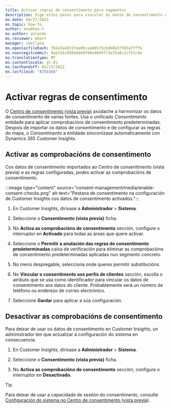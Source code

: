 ```yaml
---
title: Activar regras de consentimento para segmentos
description: Siga estes pasos para vincular os datos de consentimento e activar as comprobacións de consentimento en Dynamics 365 Customer Insights. Un administrador tamén pode desactivar as comprobacións de consentimento.
ms.date: 04/27/2022
ms.topic: how-to
author: anubhav-t
ms.author: antando
ms.reviewer: mhart
manager: shellyha
ms.openlocfilehash: f82e3a4031fee8bcaa88575cbd68b37385a7fffb
ms.sourcegitcommit: 4ae316c856b8de0f08a4605f73e75a8c2cf51c4e
ms.translationtype: MT
ms.contentlocale: gl-ES
ms.lasthandoff: 05/13/2022
ms.locfileid: "8755168"
---
```

# <a name="activate-consent-rules"></a>Activar regras de consentimento

O [Centro de consentimento (vista previa)](consent-management/overview.md) axúdache a harmonizar os datos de consentimento de varias fontes. Usa o unificado *Consentimento* entidade para aplicar comprobacións de consentimento predeterminadas. Despois de importar os datos de consentimento e de configurar as regras do mapa, o *Consentimento* a entidade sincronízase automaticamente con Dynamics 365 Customer Insights.

## <a name="enable-consent-checks"></a>Activar as comprobacións de consentimento

Cos datos de consentimento importados ao Centro de consentimento (vista previa) e as regras configuradas, podes activar as comprobacións de consentimento. 

:::image type="content" source="consent-management/media/enable-consent-checks.png" alt-text="Pestana de consentimento na configuración de Customer Insights cos datos de consentimento activados.":::

1. En Customer Insights, diríxase a **Administrador** > **Sistema**.

1. Seleccione o **Consentimento (vista previa)** ficha.

1. No **Activa as comprobacións de consentimento** sección, configure o interruptor en **Activado** para todas as áreas que quere activar.

1. Seleccione o **Permitir a anulación das regras de consentimento predeterminadas** caixa de verificación para eliminar as comprobacións de consentimento predeterminadas aplicadas nun segmento concreto. 

1. No menú despregable, selecciona onde queres permitir substitucións.     

1. No **Vincular o consentimento aos perfís de clientes** sección, escolla o atributo que se usa como identificador para vincular os datos de consentimento aos datos do cliente. Probablemente será un número de teléfono ou enderezo de correo electrónico. 

1. Seleccione **Gardar** para aplicar a súa configuración.

## <a name="disable-consent-checks"></a>Desactivar as comprobacións de consentimento

Para deixar de usar os datos de consentimento en Customer Insights, un administrador ten que actualizar a configuración do sistema en consecuencia.

1. En Customer Insights, diríxase a **Administrador** > **Sistema**.

1. Seleccione o **Consentimento (vista previa)** ficha.

1. No **Activa as comprobacións de consentimento** sección, configure o interruptor en **Desactivado**.

> [!TIP]
> Para deixar de usar a capacidade de xestión do consentimento, consulte [Configuración do sistema no Centro de consentimento (vista previa)](consent-management/system-settings.md).
